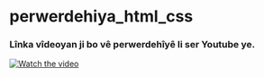 # perwerdehiya_html_css

### Lînka vîdeoyan ji bo vê perwerdehîyê li ser Youtube ye. 

[![Watch the video](https://img.youtube.com/vi/YOUTUBE_VIDEO_ID/maxresdefault.jpg)](https://www.youtube.com/channel/UC8RpdX1ZkXr__sck4D4_L6w)

